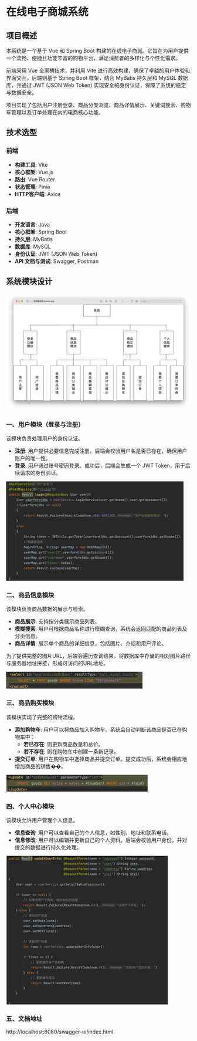 # 在线电子商城系统

## 项目概述

本系统是一个基于 Vue 和 Spring Boot 构建的在线电子商城。它旨在为用户提供一个流畅、便捷且功能丰富的购物平台，满足消费者的多样化与个性化需求。

前端采用 Vue 全家桶技术，并利用 Vite 进行高效构建，确保了卓越的用户体验和界面交互。后端则基于 Spring Boot 框架，结合 MyBatis 持久层和 MySQL 数据库，并通过 JWT (JSON Web Token) 实现安全的身份认证，保障了系统的稳定与数据安全。

项目实现了包括用户注册登录、商品分类浏览、商品详情展示、关键词搜索、购物车管理以及订单处理在内的电商核心功能。

## 技术选型

### 前端

- **构建工具**: Vite
- **核心框架**: Vue.js
- **路由**: Vue Router
- **状态管理**: Pinia
- **HTTP客户端**: Axios

### 后端

- **开发语言**: Java
- **核心框架**: Spring Boot
- **持久层**: MyBatis
- **数据库**: MySQL
- **身份认证**: JWT (JSON Web Token)
- **API 文档与测试**: Swagger, Postman

## 系统模块设计

![系统模块图](readmeimg/img_12.png)

### 一、用户模块（登录与注册）

该模块负责处理用户的身份认证。

- **注册**: 用户提供必要信息完成注册。后端会校验用户名是否已存在，确保用户账户的唯一性。
- **登录**: 用户通过账号密码登录。成功后，后端会生成一个 JWT Token，用于后续请求的身份验证。

![登录服务实现](readmeimg/img_14.png)

### 二、商品信息模块

该模块负责商品数据的展示与检索。

- **商品展示**: 支持按分类展示商品列表。
- **模糊搜索**: 用户可根据商品名称进行模糊查询，系统会返回匹配的商品列表及分页信息。
- **商品详情**: 展示单个商品的详细信息，包括图片、介绍和用户评论。

为了提供完整的图片URL，后端会遍历查询结果，将数据库中存储的相对图片路径与服务器地址拼接，形成可访问的URL地址。

![商品模糊查询SQL实现](readmeimg/img_16.png)

### 三、商品购买模块

该模块实现了完整的购物流程。

- **添加购物车**: 用户可以将商品加入购物车。系统会自动判断该商品是否已在购物车中：
  - **若已存在**: 则更新商品数量和总价。
  - **若不存在**: 则在购物车中创建一条新记录。
- **提交订单**: 用户在购物车中选择商品并提交订单。提交成功后，系统会相应地增加商品的销售��。

![更新商品销量SQL实现](readmeimg/img_18.png)

### 四、个人中心模块

该模块允许用户管理个人信息。

- **信息查询**: 用户可以查看自己的个人信息，如性别、地址和联系电话。
- **信息修改**: 用户可以编辑并更新自己的个人资料。后端会校验用户身份，并对提交的数据进行持久化处理。

![个人信息修改实现](readmeimg/img_20.png)


### 五、文档地址

http://localhost:8080/swagger-ui/index.html
